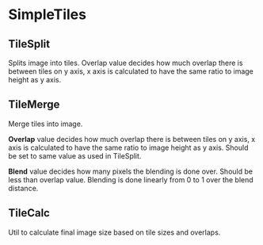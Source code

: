 
# SimpleTiles

## TileSplit
Splits image into tiles. Overlap value decides how much overlap there is between tiles on y axis, x axis is calculated to have the same ratio to image height as y axis.

## TileMerge
Merge tiles into image. 

**Overlap** value decides how much overlap there is between tiles on y axis, x axis is calculated to have the same ratio to image height as y axis. Should be set to same value as used in TileSplit.

**Blend** value decides how many pixels the blending is done over. Should be less than overlap value. Blending is done linearly from 0 to 1 over the blend distance.

## TileCalc

Util to calculate final image size based on tile sizes and overlaps. 


